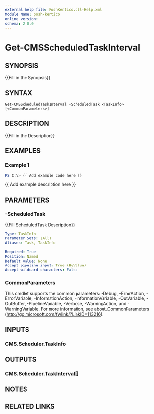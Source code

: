 ```yaml
---
external help file: PoshKentico.dll-Help.xml
Module Name: posh-kentico
online version:
schema: 2.0.0
---
```


# Get-CMSScheduledTaskInterval

## SYNOPSIS
{{Fill in the Synopsis}}

## SYNTAX

```
Get-CMSScheduledTaskInterval -ScheduledTask <TaskInfo> [<CommonParameters>]
```

## DESCRIPTION
{{Fill in the Description}}

## EXAMPLES

### Example 1
```powershell
PS C:\> {{ Add example code here }}
```

{{ Add example description here }}

## PARAMETERS

### -ScheduledTask
{{Fill ScheduledTask Description}}

```yaml
Type: TaskInfo
Parameter Sets: (All)
Aliases: Task, TaskInfo

Required: True
Position: Named
Default value: None
Accept pipeline input: True (ByValue)
Accept wildcard characters: False
```

### CommonParameters
This cmdlet supports the common parameters: -Debug, -ErrorAction, -ErrorVariable, -InformationAction, -InformationVariable, -OutVariable, -OutBuffer, -PipelineVariable, -Verbose, -WarningAction, and -WarningVariable.
For more information, see about_CommonParameters (http://go.microsoft.com/fwlink/?LinkID=113216).

## INPUTS

### CMS.Scheduler.TaskInfo

## OUTPUTS

### CMS.Scheduler.TaskInterval[]

## NOTES

## RELATED LINKS

